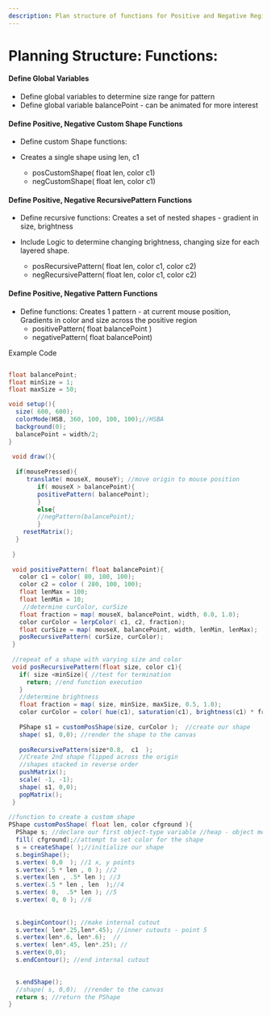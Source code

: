 ```yaml
---
description: Plan structure of functions for Positive and Negative Regions
---
```


# Planning Structure: Functions:

#### Define Global Variables

* Define global variables to determine size range for pattern
* Define global variable balancePoint - can be animated for more interest 

#### Define Positive, Negative Custom Shape Functions

* Define custom Shape functions:
* Creates a single shape using len, c1

  * posCustomShape\( float len, color c1\)
  * negCustomShape\( float len, color c1\)

#### Define  Positive, Negative RecursivePattern Functions

* Define recursive functions: Creates a set of nested shapes - gradient in size, brightness
* Include Logic to determine changing brightness, changing size for each layered shape.

  * posRecursivePattern\( float len, color c1, color c2\)
  * negRecursivePattern\( float len, color c1, color c2\)

#### Define Positive, Negative Pattern Functions

* Define functions:  Creates 1 pattern - at  current mouse position, Gradients in color and size across the positive region
  * positivePattern\( float balancePoint \)
  * negativePattern\( float balancePoint\)

Example Code

```java

float balancePoint;
float minSize = 1;
float maxSize = 50;

void setup(){
  size( 600, 600);
  colorMode(HSB, 360, 100, 100, 100);//HSBA
  background(0);
  balancePoint = width/2;
}
 
 void draw(){
  
  if(mousePressed){
     translate( mouseX, mouseY); //move origin to mouse position
        if( mouseX > balancePoint){
        positivePattern( balancePoint);
        }
        else{
        //negPattern(balancePoint);
        }
    resetMatrix();
  }
   
 }
 
 void positivePattern( float balancePoint){
   color c1 = color( 80, 100, 100);
   color c2 = color ( 280, 100, 100);
   float lenMax = 100;
   float lenMin = 10;
    //determine curColor, curSize
   float fraction = map( mouseX, balancePoint, width, 0.0, 1.0);
   color curColor = lerpColor( c1, c2, fraction);
   float curSize = map( mouseX, balancePoint, width, lenMin, lenMax);
   posRecursivePattern( curSize, curColor);
 }
 
 //repeat of a shape with varying size and color
 void posRecursivePattern(float size, color c1){
   if( size <minSize){ //test for termination
     return; //end function execution
   }
   //determine brightness
   float fraction = map( size, minSize, maxSize, 0.5, 1.0);
   color curColor = color( hue(c1), saturation(c1), brightness(c1) * fraction);
   
   PShape s1 = customPosShape(size, curColor );  //create our shape
   shape( s1, 0,0); //render the shape to the canvas
 
   posRecursivePattern(size*0.8,  c1  );
   //Create 2nd shape flipped across the origin
   //shapes stacked in reverse order
   pushMatrix();
   scale( -1, -1);
   shape( s1, 0,0);
   popMatrix();
 }
 
//function to create a custom shape
PShape customPosShape( float len, color cfground ){
  PShape s; //declare our first object-type variable //heap - object memory
  fill( cfground);//attempt to set color for the shape
  s = createShape( );//initialize our shape
  s.beginShape();
  s.vertex( 0,0  ); //1 x, y points
  s.vertex(.5 * len , 0 ); //2
  s.vertex(len , .5* len ); //3
  s.vertex(.5 * len , len  );//4
  s.vertex( 0,  .5* len ); //5
  s.vertex( 0, 0 ); //6
  
  
  s.beginContour(); //make internal cutout 
  s.vertex( len*.25,len*.45); //inner cutouts - point 5
  s.vertex(len*.6, len*.6);  // 
  s.vertex( len*.45, len*.25); // 
  s.vertex(0,0);
  s.endContour(); //end internal cutout

  
  s.endShape();
  //shape( s, 0,0);  //render to the canvas
  return s; //return the PShape
}


  
```

